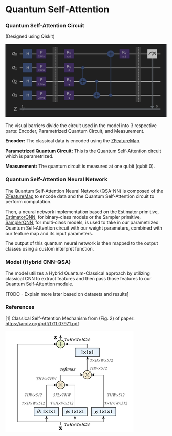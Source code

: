 # Quantum Self-Attention

### Quantum Self-Attention Circuit

(Designed using Qiskit)

<img src="docs/model_circuit_zfeaturemap.png" alt="Quantum Self-Attention Circuit" width="600"/>

The visual barriers divide the circuit used in the model into 3 respective parts: Encoder, Parametrized Quantum Circuit, and Measurement.

**Encoder:** The classical data is encoded using the [ZFeatureMap](https://qiskit.org/documentation/stubs/qiskit.circuit.library.ZFeatureMap.html).

**Parametrized Quantum Circuit:** This is the Quantum Self-Attention circuit which is parametrized.

**Measurement:** The quantum circuit is measured at one qubit (qubit 0).

### Quantum Self-Attention Neural Network

The Quantum Self-Attention Neural Network (QSA-NN) is composed of the [ZFeatureMap](https://qiskit.org/documentation/stubs/qiskit.circuit.library.ZFeatureMap.html) 
to encode data and the Quantum Self-Attention circuit to perform computation.

Then, a neural network implementation based on the Estimator primitive, [EstimatorQNN](https://qiskit.org/ecosystem/machine-learning/stubs/qiskit_machine_learning.neural_networks.EstimatorQNN.html), for binary-class models or the Sampler primitive, [SamplerQNN](https://qiskit.org/ecosystem/machine-learning/stubs/qiskit_machine_learning.neural_networks.SamplerQNN.html#qiskit_machine_learning.neural_networks.SamplerQNN), 
for multi-class models, is used to take in our parametrized Quantum Self-Attention circuit with our weight parameters, 
combined with our feature map and its input parameters.

The output of this quantum neural network is then mapped to the output classes using a custom interpret function.


### Model (Hybrid CNN-QSA)

The model utilizes a Hybrid Quantum-Classical approach by utilizing classical CNN to extract features 
and then pass those features to our Quantum Self-Attention module. 

[TODO - Explain more later based on datasets and results]

### References

[1] Classical Self-Attention Mechanism from (Fig. 2) of paper: https://arxiv.org/pdf/1711.07971.pdf

<img src="docs/Reference_ClassicalSelfAttention.png" alt="Classical Self-Attention Reference" width="400"/>

